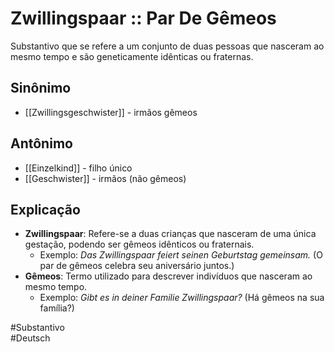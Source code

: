 # Zwillingspaar :: Par De Gêmeos
Substantivo que se refere a um conjunto de duas pessoas que nasceram ao mesmo tempo e são geneticamente idênticas ou fraternas.

## Sinônimo
- [[Zwillingsgeschwister]] - irmãos gêmeos  

## Antônimo
- [[Einzelkind]] - filho único  
- [[Geschwister]] - irmãos (não gêmeos)  

## Explicação
- **Zwillingspaar**: Refere-se a duas crianças que nasceram de uma única gestação, podendo ser gêmeos idênticos ou fraternais.
  - Exemplo: *Das Zwillingspaar feiert seinen Geburtstag gemeinsam.* (O par de gêmeos celebra seu aniversário juntos.)
- **Gêmeos**: Termo utilizado para descrever indivíduos que nasceram ao mesmo tempo.
  - Exemplo: *Gibt es in deiner Familie Zwillingspaar?* (Há gêmeos na sua família?)
  
#Substantivo  
#Deutsch